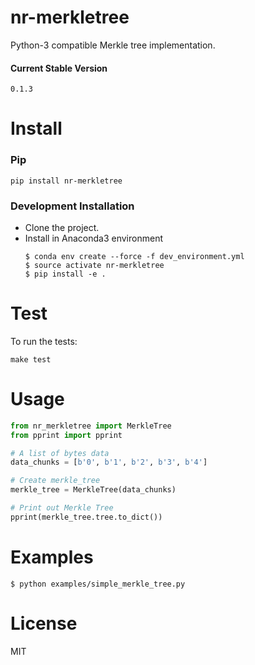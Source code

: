 # nr-merkletree
Python-3 compatible Merkle tree implementation.

#### Current Stable Version
```
0.1.3
```


# Install

### Pip
```
pip install nr-merkletree
```

### Development Installation
* Clone the project.
* Install in Anaconda3 environment
	```
	$ conda env create --force -f dev_environment.yml
	$ source activate nr-merkletree
	$ pip install -e .
	```


# Test
To run the tests:
```
make test
```


# Usage
```python
from nr_merkletree import MerkleTree
from pprint import pprint

# A list of bytes data
data_chunks = [b'0', b'1', b'2', b'3', b'4']

# Create merkle_tree
merkle_tree = MerkleTree(data_chunks)

# Print out Merkle Tree
pprint(merkle_tree.tree.to_dict())
```


# Examples
```
$ python examples/simple_merkle_tree.py
```


# License
MIT
